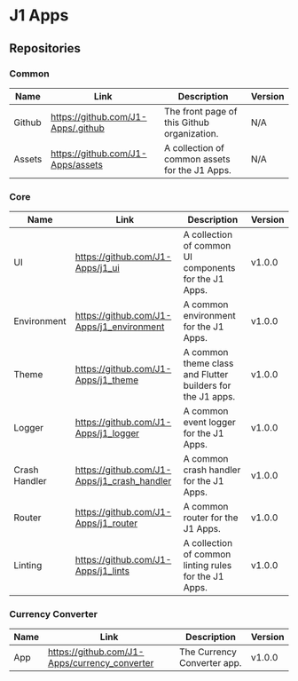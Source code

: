 # J1 Apps

## Repositories

### Common

| Name | Link | Description | Version |
| -------- | ------- | ------- | ------- |
| Github | https://github.com/J1-Apps/.github | The front page of this Github organization. | N/A |
| Assets | https://github.com/J1-Apps/assets | A collection of common assets for the J1 Apps. | N/A |

### Core

| Name | Link | Description | Version |
| -------- | ------- | ------- | ------- |
| UI | https://github.com/J1-Apps/j1_ui | A collection of common UI components for the J1 Apps. | v1.0.0 |
| Environment | https://github.com/J1-Apps/j1_environment | A common environment for the J1 Apps. | v1.0.0 |
| Theme | https://github.com/J1-Apps/j1_theme | A common theme class and Flutter builders for the J1 apps. | v1.0.0 |
| Logger | https://github.com/J1-Apps/j1_logger | A common event logger for the J1 Apps. | v1.0.0 |
| Crash Handler | https://github.com/J1-Apps/j1_crash_handler | A common crash handler for the J1 Apps. | v1.0.0 |
| Router | https://github.com/J1-Apps/j1_router | A common router for the J1 Apps. | v1.0.0 |
| Linting | https://github.com/J1-Apps/j1_lints | A collection of common linting rules for the J1 Apps. | v1.0.0 |

### Currency Converter

| Name | Link | Description | Version |
| -------- | ------- | ------- | ------- |
| App | https://github.com/J1-Apps/currency_converter | The Currency Converter app. | v1.0.0 |
